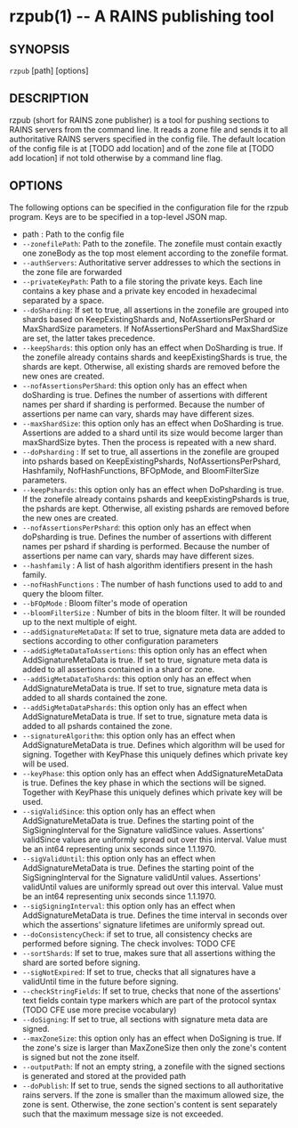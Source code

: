 rzpub(1) -- A RAINS publishing tool
===========================

## SYNOPSIS

`rzpub` [path] [options]

## DESCRIPTION

rzpub (short for RAINS zone publisher) is a tool for pushing sections to RAINS
servers from the command line. It reads a zone file and sends it to all
authoritative RAINS servers specified in the config file. The default location
of the config file is at [TODO add location] and of the zone file at [TODO add
location] if not told otherwise by a command line flag.

## OPTIONS

The following options can be specified in the configuration file for the rzpub
program. Keys are to be specified in a top-level JSON map.

* path : Path to the config file
* `--zonefilePath`: Path to the zonefile. The zonefile must contain exactly one zoneBody as the top
  most element according to the zonefile format.
* `--authServers`: Authoritative server addresses to which the sections in the zone file are forwarded
* `--privateKeyPath`: Path to a file storing the private keys. Each line contains a key phase and a
  private key encoded in hexadecimal separated by a space.
* `--doSharding`: If set to true, all assertions in the zonefile are grouped into shards based on
  KeepExistingShards and, NofAssertionsPerShard or MaxShardSize parameters. If NofAssertionsPerShard
  and MaxShardSize are set, the latter takes precedence.
* `--keepShards`: this option only has an effect when DoSharding is true. If the zonefile
  already contains shards and keepExistingShards is true, the shards are kept. Otherwise, all
  existing shards are removed before the new ones are created.
* `--nofAssertionsPerShard`: this option only has an effect when doSharding is true. Defines the
  number of assertions with different names per shard if sharding is performed. Because the number
  of assertions per name can vary, shards may have different sizes.
* `--maxShardSize`: this option only has an effect when DoSharding is true. Assertions are added to a
  shard until its size would become larger than maxShardSize bytes. Then the process is repeated with a
  new shard.
* `--doPsharding` : If set to true, all assertions in the zonefile are grouped into pshards based on
  KeepExistingPshards, NofAssertionsPerPshard, Hashfamily, NofHashFunctions, BFOpMode, and
  BloomFilterSize parameters.
* `--keepPshards`: this option only has an effect when DoPsharding is true. If the zonefile
  already contains pshards and keepExistingPshards is true, the pshards are kept. Otherwise, all
  existing pshards are removed before the new ones are created.
* `--nofAssertionsPerPshard`: this option only has an effect when doPsharding is true. Defines the
  number of assertions with different names per pshard if sharding is performed. Because the number
  of assertions per name can vary, shards may have different sizes.
* `--hashfamily` : A list of hash algorithm identifiers present in the hash family.
* `--nofHashFunctions` : The number of hash functions used to add to and query the bloom filter.
* `--bFOpMode` : Bloom filter's mode of operation
* `--bloomFilterSize` : Number of bits in the bloom filter. It will be rounded up to the next multiple
  of eight.
* `--addSignatureMetaData`: If set to true, signature meta data are added to sections according to
  other configuration parameters
* `--addSigMetaDataToAssertions`: this option only has an effect when AddSignatureMetaData is true. If
  set to true, signature meta data is added to all assertions contained in a shard or zone.
* `--addSigMetaDataToShards`: this option only has an effect when AddSignatureMetaData is true. If set
  to true, signature meta data is added to all shards contained the zone.
* `--addSigMetaDataPshards`: this option only has an effect when AddSignatureMetaData is true. If set
  to true, signature meta data is added to all pshards contained the zone.
* `--signatureAlgorithm`: this option only has an effect when AddSignatureMetaData is true. Defines
  which algorithm will be used for signing. Together with KeyPhase this uniquely defines which
  private key will be used.
* `--keyPhase`: this option only has an effect when AddSignatureMetaData is true. Defines the key
  phase in which the sections will be signed. Together with KeyPhase this uniquely defines which
  private key will be used.
* `--sigValidSince`: this option only has an effect when AddSignatureMetaData is true. Defines the
  starting point of the SigSigningInterval for the Signature validSince values. Assertions'
  validSince values are uniformly spread out over this interval. Value must be an int64 representing
  unix seconds since 1.1.1970.
* `--sigValidUntil`: this option only has an effect when AddSignatureMetaData is true. Defines the
  starting point of the SigSigningInterval for the Signature validUntil values. Assertions'
  validUntil values are uniformly spread out over this interval. Value must be an int64 representing
  unix seconds since 1.1.1970.
* `--sigSigningInterval`: this option only has an effect when AddSignatureMetaData is true. Defines
  the time interval in seconds over which the assertions' signature lifetimes are uniformly spread
  out.
* `--doConsistencyCheck`: if set to true, all consistency checks are performed before signing. The
  check involves: TODO CFE
* `--sortShards`: If set to true, makes sure that all assertions withing the shard are sorted before
  signing.
* `--sigNotExpired`: If set to true, checks that all signatures have a validUntil time in the future
  before signing.
* `--checkStringFields`: If set to true, checks that none of the assertions' text fields contain
  type markers which are part of the protocol syntax (TODO CFE use more precise
  vocabulary)
* `--doSigning`: If set to true, all sections with signature meta data are signed.
* `--maxZoneSize`: this option only has an effect when DoSigning is true. If the zone's size is larger
  than MaxZoneSize then only the zone's content is signed but not the zone itself.
* `--outputPath`: If not an empty string, a zonefile with the signed sections is generated and
  stored at the provided path
* `--doPublish`: If set to true, sends the signed sections to all authoritative rains servers. If the
  zone is smaller than the maximum allowed size, the zone is sent. Otherwise, the zone section's
  content is sent separately such that the maximum message size is not exceeded.
